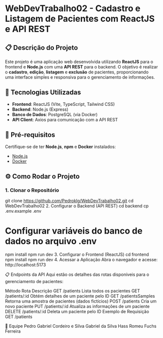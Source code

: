 # WebDevTrabalho02 - Cadastro e Listagem de Pacientes com ReactJS e API REST

## 📋 Descrição do Projeto

Este projeto é uma aplicação web desenvolvida utilizando **ReactJS** para o frontend e **Node.js** com uma **API REST** para o backend. O objetivo é realizar o **cadastro**, **edição**, **listagem** e **exclusão** de pacientes, proporcionando uma interface simples e responsiva para o gerenciamento de informações.

## 🚀 Tecnologias Utilizadas

- **Frontend**: ReactJS (Vite, TypeScript, Tailwind CSS)
- **Backend**: Node.js (Express)
- **Banco de Dados**: PostgreSQL (via Docker)
- **API Client**: Axios para comunicação com a API REST

## 🔧 Pré-requisitos

Certifique-se de ter **Node.js**, **npm** e **Docker** instalados:

- [Node.js](https://nodejs.org/)
- [Docker](https://www.docker.com/products/docker-desktop)

## ⚙️ Como Rodar o Projeto

### 1. Clonar o Repositório
git clone https://github.com/Pedroklg/WebDevTrabalho02.git
cd WebDevTrabalho02
2. Configurar o Backend (API REST)
cd backend
cp .env.example .env
# Configurar variáveis do banco de dados no arquivo .env
npm install
npm run dev
3. Configurar o Frontend (ReactJS)
cd frontend
npm install
npm run dev
4. Acessar a Aplicação
Abra o navegador e acesse: http://localhost:5173

📋 Endpoints da API
Aqui estão os detalhes das rotas disponíveis para o gerenciamento de pacientes:

Método	Rota	Descrição
GET	/patients	Lista todos os pacientes
GET	/patients/:id	Obtém detalhes de um paciente pelo ID
GET	/patientsSamples	Retorna uma amostra de pacientes (dados fictícios)
POST	/patients	Cria um novo paciente
PUT	/patients/:id	Atualiza as informações de um paciente
DELETE	/patients/:id	Deleta um paciente pelo ID
Exemplo de Requisição
GET /patients

👥 Equipe
Pedro Gabriel Cordeiro e Silva
Gabriel da Silva Hass
Romeu Fuchs Ferreira
